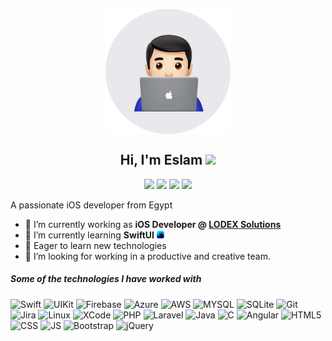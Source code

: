 <p align="center">
 <img width="200px" src="https://github.com/ioslam/ioslam/blob/main/bio.png" align="center" alt="Eslam Mohamed" />
 <h2 align="center">Hi, I'm Eslam <img src="https://media.giphy.com/media/hvRJCLFzcasrR4ia7z/giphy.gif" width="25px"></h2>
 <p align="center">
    <a href="https://www.linkedin.com/in/i2eslam" target="_blank"><img src="https://img.shields.io/badge/linkedin-%230177B5?style=flat&logo=linkedin&logoColor=white"/></a>
    <a href="mailto:ios.eslam0@gmail.com" target="_blank"><img src="https://img.shields.io/badge/gmail-%23FF0000?style=flat&logo=gmail&logoColor=white"/></a>
    <a href="https://www.youtube.com/channel/UC8ZvLRIIxWo7dOeDsUCj-qw" target="_blank"><img src="https://img.shields.io/badge/youtube-%23FF0000?style=flat&logo=youtube&logoColor=white"/></a>
    <a href="https://www.facebook.com/i2eslam" target="_blank"><img src="https://img.shields.io/badge/facebook-%234267b2?style=flat&logo=facebook&logoColor=white"/></a>
  </p>
</p>
<p align="left">
  <p align="left">A passionate iOS developer from Egypt</p>
</p>

- 🔭 I’m currently working as **iOS Developer @ <a href="https://lodex-solutions.com/en">LODEX Solutions</a>**
- 🌱 I’m currently learning **SwiftUI** <img src="https://github.com/ioslam/ioslam/blob/main/swiftui.png" width="12px">
- 👯 Eager to learn new technologies
- 🤔 I’m looking for working in a productive and creative team.

##### Some of the technologies I have worked with

![Swift](https://img.shields.io/badge/Swift-222222?style=flat&logo=swift)
![UIKit](https://img.shields.io/badge/UIKit-222222?style=flat&logo=UIKit)
![Firebase](https://img.shields.io/badge/Firebase-222222?style=flat&logo=firebase)
![Azure](https://img.shields.io/badge/Azure-222222?style=flat&logo=azuredevops)
![AWS](https://img.shields.io/badge/AWS-222222?style=flat&logo=amazon-aws)
![MYSQL](https://img.shields.io/badge/MySQL-222222?style=flat&logo=mysql&logoColor=white)
![SQLite](https://img.shields.io/badge/SQLite-222222?style=flat&logo=SQLite)
![Git](https://img.shields.io/badge/-Git-222222?style=flat&logo=git&logoColor=F05032)
![Jira](https://img.shields.io/badge/-Jira-222222?style=flat&logo=jira-software&logoColor=white&logoColor=0052CC)
![Linux](https://img.shields.io/badge/-Linux-222222?style=flat&logo=linux&logoColor=FCC624)
![XCode](https://img.shields.io/badge/-XCode-222222?style=flat&logo=XCode&logoColor=1575F9)
![PHP](https://img.shields.io/badge/PHP-222222?style=flat&logo=php)
![Laravel](https://img.shields.io/badge/Laravel-222222?style=flat&logo=laravel)
![Java](https://img.shields.io/badge/Java-222222?style=flat&logo=java)
![C](https://img.shields.io/badge/C-222222?style=flat&logo=c)
![Angular](https://img.shields.io/badge/Angular-222222?style=flat&logo=angular)
![HTML5](https://img.shields.io/badge/HTML5-222222?style=flat&logo=html5)
![CSS](https://img.shields.io/badge/CSS3-222222?style=flat&logo=css3)
![JS](https://img.shields.io/badge/JavaScript-222222?style=flat&logo=javascript)
![Bootstrap](https://img.shields.io/badge/Bootstrap-222222?style=flat&logo=bootstrap)
![jQuery](https://img.shields.io/badge/-jQuery-222222?style=flat&logo=jQuery&logoColor=0769AD)
